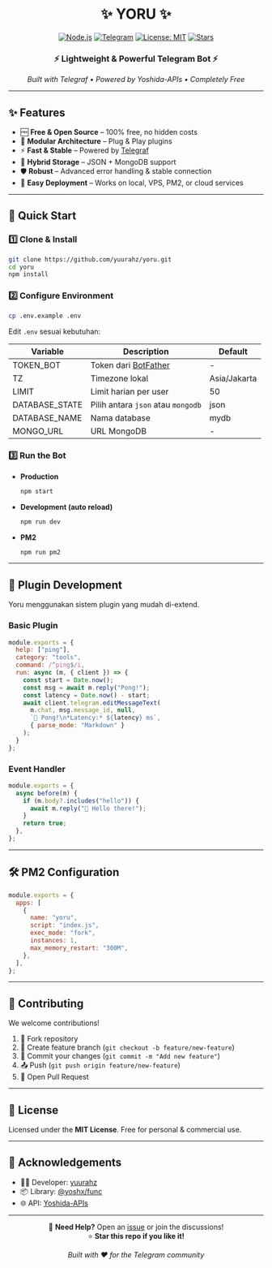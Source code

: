 # <div align="center">✨ YORU ✨</div>

<div align="center">

[![Node.js](https://img.shields.io/badge/Node.js-%3E%3D16-green?style=for-the-badge&logo=node.js)](https://nodejs.org)
[![Telegram](https://img.shields.io/badge/Telegram-Bot-blue?style=for-the-badge&logo=telegram)](https://t.me/BotFather)
[![License: MIT](https://img.shields.io/badge/License-MIT-yellow.svg?style=for-the-badge)](LICENSE)
[![Stars](https://img.shields.io/github/stars/yuurahz/yoru?style=for-the-badge)](https://github.com/yuurahz/yoru/stargazers)

<h3>⚡ Lightweight & Powerful Telegram Bot ⚡</h3>
<p><em>Built with Telegraf • Powered by Yoshida-APIs • Completely Free</em></p>

</div>

---

## ✨ Features

- 🆓 **Free & Open Source** – 100% free, no hidden costs
- 🔌 **Modular Architecture** – Plug & Play plugins
- ⚡ **Fast & Stable** – Powered by [Telegraf](https://telegraf.js.org/)
- 💾 **Hybrid Storage** – JSON + MongoDB support
- 🛡️ **Robust** – Advanced error handling & stable connection
- 🎯 **Easy Deployment** – Works on local, VPS, PM2, or cloud services

---

## 🚀 Quick Start

### 1️⃣ Clone & Install
```bash
git clone https://github.com/yuurahz/yoru.git
cd yoru
npm install
```

### 2️⃣ Configure Environment
```bash
cp .env.example .env
```

Edit `.env` sesuai kebutuhan:

| Variable       | Description                                   | Default                  |
| -------------- | --------------------------------------------- | ------------------------ |
| TOKEN_BOT      | Token dari [BotFather](https://t.me/BotFather)| -                        |
| TZ             | Timezone lokal                                | Asia/Jakarta             |
| LIMIT          | Limit harian per user                         | 50                       |
| DATABASE_STATE | Pilih antara `json` atau `mongodb`            | json                     |
| DATABASE_NAME  | Nama database                                 | mydb                     |
| MONGO_URL      | URL MongoDB                                   | -                        |

### 3️⃣ Run the Bot
- **Production**
  ```bash
  npm start
  ```
- **Development (auto reload)**
  ```bash
  npm run dev
  ```
- **PM2**
  ```bash
  npm run pm2
  ```

---

## 🔧 Plugin Development

Yoru menggunakan sistem plugin yang mudah di-extend.

### Basic Plugin
```js
module.exports = {
  help: ["ping"],
  category: "tools",
  command: /^ping$/i,
  run: async (m, { client }) => {
    const start = Date.now();
    const msg = await m.reply("Pong!");
    const latency = Date.now() - start;
    await client.telegram.editMessageText(
      m.chat, msg.message_id, null,
      `🏓 Pong!\n*Latency:* ${latency} ms`,
      { parse_mode: "Markdown" }
    );
  }
};
```

### Event Handler
```js
module.exports = {
  async before(m) {
    if (m.body?.includes("hello")) {
      await m.reply("👋 Hello there!");
    }
    return true;
  },
};
```

---

## 🛠️ PM2 Configuration
```js
module.exports = {
  apps: [
    {
      name: "yoru",
      script: "index.js",
      exec_mode: "fork",
      instances: 1,
      max_memory_restart: "300M",
    },
  ],
};
```

---

## 🤝 Contributing
We welcome contributions!  

1. 🍴 Fork repository  
2. 🌟 Create feature branch (`git checkout -b feature/new-feature`)  
3. 💾 Commit your changes (`git commit -m "Add new feature"`)  
4. 📤 Push (`git push origin feature/new-feature`)  
5. 🔄 Open Pull Request  

---

## 📜 License
Licensed under the **MIT License**. Free for personal & commercial use.  

---

## 🙌 Acknowledgements
- 👨‍💻 Developer: [yuurahz](https://github.com/yuurahz)  
- 📦 Library: [@yoshx/func](https://www.npmjs.com/package/@yoshx/func)  
- 🌐 API: [Yoshida-APIs](https://api.yoshida.my.id)  

---

<div align="center">

💬 **Need Help?** Open an [issue](https://github.com/yuurahz/yoru/issues) or join the discussions!  
⭐ **Star this repo if you like it!**  

_Built with ❤️ for the Telegram community_

</div>
